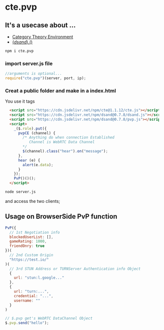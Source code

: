 # cte.pvp
## It's a usecase about ...
- [Category Theory Environment](https://www.npmjs.com/package/cte)
- [$(dsand).$()](https://www.npmjs.com/package/dsand)

~~~bash
npm i cte.pvp
~~~

### import server.js file
~~~javascript
//arguments is optional...
require("cte.pvp")(server, port, ip);
~~~

### Creat a public folder and make in a index.html
You use it tags
~~~html
  <script src="https://cdn.jsdelivr.net/npm/cte@1.1.12/cte.js"></script>
  <script src="https://cdn.jsdelivr.net/npm/dsand@0.7.8/dsand.js"></script>
  <script src="https://cdn.jsdelivr.net/npm/dsand@0.7.8/pvp.js"></script>
  <script>
    _($.role).put({
      pvpCE (channel) {
        /* Anything do when connection Established
           Channel is WebRTC Data Channel 
        */
        $(channel).class("hear").on("message");
      },
      hear (e) {
        alert(e.data);
      }
    });
    PvP()()();
  </script>
~~~

~~~bash
node server.js
~~~

and access the two clients;

## Usage on BrowserSide PvP function
```javascript
PvP({
  // 1st Negotiation info
  blockedUserList: [],
  gameRating: 1000,
  friendOnry: true
})(
  // 2nd Custom Origin
  "https://test.io/"
)(
  // 3rd STUN Address or TURNServer Authentication info Object
  {
    url: "stun:l.google..."
  },
  {
    url: "turn:...",
    credential: "...",
    username: ""
  }
)

// $.pvp get's WebRTC DataChannel Object
$.pvp.send("hello");
```
